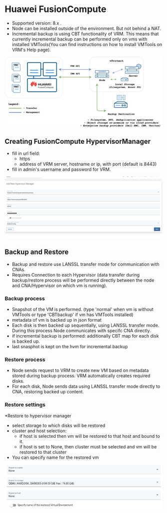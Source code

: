 # Huawei FusionCompute

* Supported version: 8.x . 
* Node can be installed outside of the environment. But not behind a NAT.
* Incremental backup is using CBT functionality of VRM. This means that currently incremental backup can be performed only on vms with installed VMTools\(You can find instructions on how to install VMTools on VRM's Help page\).  

![](../../../.gitbook/assets/vProtect_FusionCompute-CBT.png)

## Creating FusionCompute HypervisorManager

* fill in url field:
  * https
  * address of VRM server, hostname or ip, with port \(default is 8443\)
* fill in admin's username and password for VRM.

![](../../../.gitbook/assets/protected-platforms-fusioncompute.png)

## Backup and Restore

* Backup and restore use LANSSL transfer mode for communication with CNAs. 
* Requires Connection to each Hypervisor \(data transfer during backup/restore process will be performed directly between the node and CNA/Hypervisor on which vm is running\).

### Backup process

* Snapshot of the VM is performed. \(type 'normal' when vm is without VMTools or type 'CBTbackup' if vm has VMTools installed\)
* metadata of vm is backed up in json format
* Each disk is then backed up sequentially, using LANSSL transfer mode. During this process Node communicates with specifc CNA directly. 
* if incremental backup is performed: additionally CBT map for each disk is backed up.
* last snasphot is kept on the hvm for incremental backup

### Restore process

* Node sends request to VRM to create new VM based on metadata stored during backup process. VRM automatically creates required disks.
* For each disk, Node sends data using LANSSL transfer mode directly to CNA, restoring backed up content. 

### Restore settings

\*Restore to hypervisor manager

* select storage to which disks will be restored
* cluster and host selection:
  * if host is selected then vm will be restored to that host and bound to it.
  * if host is set to None, then cluster must be selected and vm will be restored to that cluster
* You can specify name for the restored vm

![](../../../.gitbook/assets/protected-platforms-fusioncompute-restore.png)

